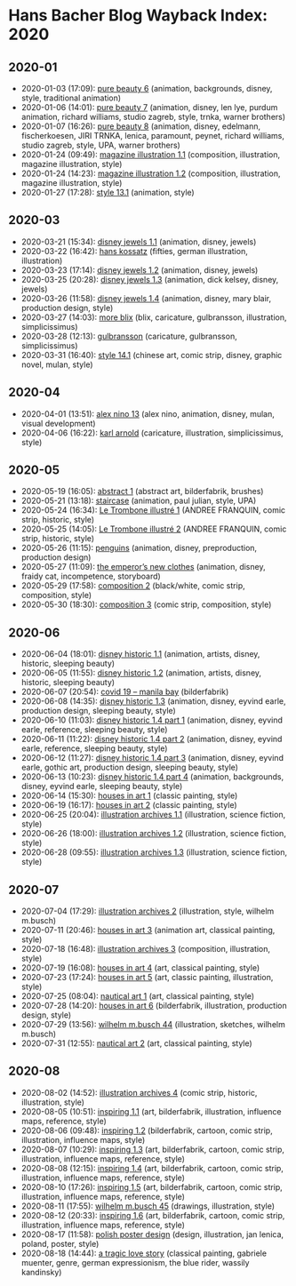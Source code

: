 # Hans Bacher Blog Wayback Index: 2020

## 2020-01

* 2020-01-03 (17:09): [pure beauty 6](https://web.archive.org/web/https://one1more2time3.wordpress.com/2020/01/03/pure-beauty-6/) (animation, backgrounds, disney, style, traditional animation)
* 2020-01-06 (14:01): [pure beauty 7](https://web.archive.org/web/https://one1more2time3.wordpress.com/2020/01/06/pure-beauty-7/) (animation, disney, len lye, purdum animation, richard williams, studio zagreb, style, trnka, warner brothers)
* 2020-01-07 (16:26): [pure beauty 8](https://web.archive.org/web/https://one1more2time3.wordpress.com/2020/01/07/pure-beauty-8/) (animation, disney, edelmann, fischerkoesen, JIRI TRNKA, lenica, paramount, peynet, richard williams, studio zagreb, style, UPA, warner brothers)
* 2020-01-24 (09:49): [magazine illustration 1.1](https://web.archive.org/web/https://one1more2time3.wordpress.com/2020/01/24/magazine-illustration-1-1/) (composition, illustration, magazine illustration, style)
* 2020-01-24 (14:23): [magazine illustration 1.2](https://web.archive.org/web/https://one1more2time3.wordpress.com/2020/01/24/magazine-illustration-1-2/) (composition, illustration, magazine illustration, style)
* 2020-01-27 (17:28): [style 13.1](https://web.archive.org/web/https://one1more2time3.wordpress.com/2020/01/27/style-13-1/) (animation, style)

## 2020-03

* 2020-03-21 (15:34): [disney jewels 1.1](https://web.archive.org/web/https://one1more2time3.wordpress.com/2020/03/21/disney-jewels-1-1/) (animation, disney, jewels)
* 2020-03-22 (16:42): [hans kossatz](https://web.archive.org/web/https://one1more2time3.wordpress.com/2020/03/22/hans-kossatz/) (fifties, german illustration, illustration)
* 2020-03-23 (17:14): [disney jewels 1.2](https://web.archive.org/web/https://one1more2time3.wordpress.com/2020/03/23/disney-jewels-1-2/) (animation, disney, jewels)
* 2020-03-25 (20:28): [disney jewels 1.3](https://web.archive.org/web/https://one1more2time3.wordpress.com/2020/03/25/disney-jewels-1-3/) (animation, dick kelsey, disney, jewels)
* 2020-03-26 (11:58): [disney jewels 1.4](https://web.archive.org/web/https://one1more2time3.wordpress.com/2020/03/26/disney-jewels-1-4/) (animation, disney, mary blair, production design, style)
* 2020-03-27 (14:03): [more blix](https://web.archive.org/web/https://one1more2time3.wordpress.com/2020/03/27/blix-2/) (blix, caricature, gulbransson, illustration, simplicissimus)
* 2020-03-28 (12:13): [gulbransson](https://web.archive.org/web/https://one1more2time3.wordpress.com/2020/03/28/gulbransson/) (caricature, gulbransson, simplicissimus)
* 2020-03-31 (16:40): [style 14.1](https://web.archive.org/web/https://one1more2time3.wordpress.com/2020/03/31/style-14-1/) (chinese art, comic strip, disney, graphic novel, mulan, style)

## 2020-04

* 2020-04-01 (13:51): [alex nino 13](https://web.archive.org/web/https://one1more2time3.wordpress.com/2020/04/01/alex-nino-13/) (alex nino, animation, disney, mulan, visual development)
* 2020-04-06 (16:22): [karl arnold](https://web.archive.org/web/https://one1more2time3.wordpress.com/2020/04/06/karl-arnold/) (caricature, illustration, simplicissimus, style)

## 2020-05

* 2020-05-19 (16:05): [abstract 1](https://web.archive.org/web/https://one1more2time3.wordpress.com/2020/05/19/abstract-1/) (abstract art, bilderfabrik, brushes)
* 2020-05-21 (13:18): [staircase](https://web.archive.org/web/https://one1more2time3.wordpress.com/2020/05/21/staircase/) (animation, paul julian, style, UPA)
* 2020-05-24 (16:34): [Le Trombone illustré 1](https://web.archive.org/web/https://one1more2time3.wordpress.com/2020/05/24/le-trombone-illustre-1/) (ANDREE FRANQUIN, comic strip, historic, style)
* 2020-05-25 (14:05): [Le Trombone illustré 2](https://web.archive.org/web/https://one1more2time3.wordpress.com/2020/05/25/le-trombone-illustre-2/) (ANDREE FRANQUIN, comic strip, historic, style)
* 2020-05-26 (11:15): [penguins](https://web.archive.org/web/https://one1more2time3.wordpress.com/2020/05/26/penguins/) (animation, disney, preproduction, production design)
* 2020-05-27 (11:09): [the emperor’s new clothes](https://web.archive.org/web/https://one1more2time3.wordpress.com/2020/05/27/the-emperors-new-clothes/) (animation, disney, fraidy cat, incompetence, storyboard)
* 2020-05-29 (17:58): [composition 2](https://web.archive.org/web/https://one1more2time3.wordpress.com/2020/05/29/composition-2/) (black/white, comic strip, composition, style)
* 2020-05-30 (18:30): [composition 3](https://web.archive.org/web/https://one1more2time3.wordpress.com/2020/05/30/composition-3/) (comic strip, composition, style)

## 2020-06

* 2020-06-04 (18:01): [disney historic 1.1](https://web.archive.org/web/https://one1more2time3.wordpress.com/2020/06/04/disney-historic-1-1/) (animation, artists, disney, historic, sleeping beauty)
* 2020-06-05 (11:55): [disney historic 1.2](https://web.archive.org/web/https://one1more2time3.wordpress.com/2020/06/05/disney-historic-1-2/) (animation, artists, disney, historic, sleeping beauty)
* 2020-06-07 (20:54): [covid 19 – manila bay](https://web.archive.org/web/https://one1more2time3.wordpress.com/2020/06/07/covid-19-manila-bay/) (bilderfabrik)
* 2020-06-08 (14:35): [disney historic 1.3](https://web.archive.org/web/https://one1more2time3.wordpress.com/2020/06/08/disney-historic-1-3/) (animation, disney, eyvind earle, production design, sleeping beauty, style)
* 2020-06-10 (11:03): [disney historic 1.4 part 1](https://web.archive.org/web/https://one1more2time3.wordpress.com/2020/06/10/disney-historic-1-4-part-1/) (animation, disney, eyvind earle, reference, sleeping beauty, style)
* 2020-06-11 (11:22): [disney historic 1.4 part 2](https://web.archive.org/web/https://one1more2time3.wordpress.com/2020/06/11/disney-historic-1-4-part-2/) (animation, disney, eyvind earle, reference, sleeping beauty, style)
* 2020-06-12 (11:27): [disney historic 1.4 part 3](https://web.archive.org/web/https://one1more2time3.wordpress.com/2020/06/12/disney-historic-1-4-part-3/) (animation, disney, eyvind earle, gothic art, production design, sleeping beauty, style)
* 2020-06-13 (10:23): [disney historic 1.4 part 4](https://web.archive.org/web/https://one1more2time3.wordpress.com/2020/06/13/disney-historic-1-4-part-4/) (animation, backgrounds, disney, eyvind earle, sleeping beauty, style)
* 2020-06-14 (15:30): [houses in art 1](https://web.archive.org/web/https://one1more2time3.wordpress.com/2020/06/14/houses-in-art-1/) (classic painting, style)
* 2020-06-19 (16:17): [houses in art 2](https://web.archive.org/web/https://one1more2time3.wordpress.com/2020/06/19/houses-in-art-2/) (classic painting, style)
* 2020-06-25 (20:04): [illustration archives 1.1](https://web.archive.org/web/https://one1more2time3.wordpress.com/2020/06/25/illustration-archives-1-1/) (illustration, science fiction, style)
* 2020-06-26 (18:00): [illustration archives 1.2](https://web.archive.org/web/https://one1more2time3.wordpress.com/2020/06/26/illustration-archives-1-2/) (illustration, science fiction, style)
* 2020-06-28 (09:55): [illustration archives 1.3](https://web.archive.org/web/https://one1more2time3.wordpress.com/2020/06/28/illustration-archives-1-3/) (illustration, science fiction, style)

## 2020-07

* 2020-07-04 (17:29): [illustration archives 2](https://web.archive.org/web/https://one1more2time3.wordpress.com/2020/07/04/illustration-archives-2/) (illustration, style, wilhelm m.busch)
* 2020-07-11 (20:46): [houses in art 3](https://web.archive.org/web/https://one1more2time3.wordpress.com/2020/07/11/houses-in-art-3/) (animation art, classical painting, style)
* 2020-07-18 (16:48): [illustration archives 3](https://web.archive.org/web/https://one1more2time3.wordpress.com/2020/07/18/illustration-archives-3/) (composition, illustration, style)
* 2020-07-19 (16:08): [houses in art 4](https://web.archive.org/web/https://one1more2time3.wordpress.com/2020/07/19/houses-in-art-4/) (art, classical painting, style)
* 2020-07-23 (17:24): [houses in art 5](https://web.archive.org/web/https://one1more2time3.wordpress.com/2020/07/23/houses-in-art-5/) (art, classic painting, illustration, style)
* 2020-07-25 (08:04): [nautical art 1](https://web.archive.org/web/https://one1more2time3.wordpress.com/2020/07/25/nautical-art-1/) (art, classical painting, style)
* 2020-07-28 (14:20): [houses in art 6](https://web.archive.org/web/https://one1more2time3.wordpress.com/2020/07/28/houses-in-art-6/) (bilderfabrik, illustration, production design, style)
* 2020-07-29 (13:56): [wilhelm m.busch 44](https://web.archive.org/web/https://one1more2time3.wordpress.com/2020/07/29/wilhelm-m-busch-44/) (illustration, sketches, wilhelm m.busch)
* 2020-07-31 (12:55): [nautical art 2](https://web.archive.org/web/https://one1more2time3.wordpress.com/2020/07/31/nautical-art-1-2/) (art, classical painting, style)

## 2020-08

* 2020-08-02 (14:52): [illustration archives 4](https://web.archive.org/web/https://one1more2time3.wordpress.com/2020/08/02/illustration-archives-4/) (comic strip, historic, illustration, style)
* 2020-08-05 (10:51): [inspiring 1.1](https://web.archive.org/web/https://one1more2time3.wordpress.com/2020/08/05/inspiring-1-1/) (art, bilderfabrik, illustration, influence maps, reference, style)
* 2020-08-06 (09:48): [inspiring 1.2](https://web.archive.org/web/https://one1more2time3.wordpress.com/2020/08/06/inspiring-1-2/) (bilderfabrik, cartoon, comic strip, illustration, influence maps, style)
* 2020-08-07 (10:29): [inspiring 1.3](https://web.archive.org/web/https://one1more2time3.wordpress.com/2020/08/07/inspiring-1-3/) (art, bilderfabrik, cartoon, comic strip, illustration, influence maps, reference, style)
* 2020-08-08 (12:15): [inspiring 1.4](https://web.archive.org/web/https://one1more2time3.wordpress.com/2020/08/08/inspiring-1-4/) (art, bilderfabrik, cartoon, comic strip, illustration, influence maps, reference, style)
* 2020-08-10 (17:26): [inspiring 1.5](https://web.archive.org/web/https://one1more2time3.wordpress.com/2020/08/10/inspiring-1-5/) (art, bilderfabrik, cartoon, comic strip, illustration, influence maps, reference, style)
* 2020-08-11 (17:55): [wilhelm m.busch 45](https://web.archive.org/web/https://one1more2time3.wordpress.com/2020/08/11/wilhelm-m-busch-45/) (drawings, illustration, style)
* 2020-08-12 (20:33): [inspiring 1.6](https://web.archive.org/web/https://one1more2time3.wordpress.com/2020/08/12/inspiring-1-6/) (art, bilderfabrik, cartoon, comic strip, illustration, influence maps, reference, style)
* 2020-08-17 (11:58): [polish poster design](https://web.archive.org/web/https://one1more2time3.wordpress.com/2020/08/17/polish-poster-design/) (design, illustration, jan lenica, poland, poster, style)
* 2020-08-18 (14:44): [a tragic love story](https://web.archive.org/web/https://one1more2time3.wordpress.com/2020/08/18/a-tragic-love-story/) (classical painting, gabriele muenter, genre, german expressionism, the blue rider, wassily kandinsky)
